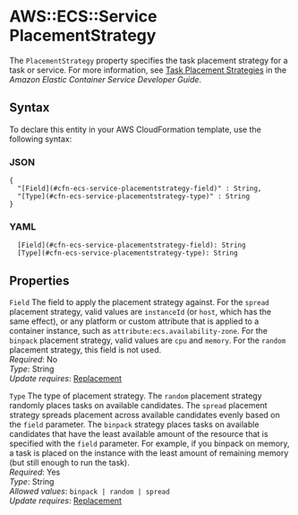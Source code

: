# AWS::ECS::Service PlacementStrategy<a name="aws-properties-ecs-service-placementstrategy"></a>

The `PlacementStrategy` property specifies the task placement strategy for a task or service\. For more information, see [Task Placement Strategies](https://docs.aws.amazon.com/AmazonECS/latest/developerguide/task-placement-strategies.html) in the *Amazon Elastic Container Service Developer Guide*\.

## Syntax<a name="aws-properties-ecs-service-placementstrategy-syntax"></a>

To declare this entity in your AWS CloudFormation template, use the following syntax:

### JSON<a name="aws-properties-ecs-service-placementstrategy-syntax.json"></a>

```
{
  "[Field](#cfn-ecs-service-placementstrategy-field)" : String,
  "[Type](#cfn-ecs-service-placementstrategy-type)" : String
}
```

### YAML<a name="aws-properties-ecs-service-placementstrategy-syntax.yaml"></a>

```
  [Field](#cfn-ecs-service-placementstrategy-field): String
  [Type](#cfn-ecs-service-placementstrategy-type): String
```

## Properties<a name="aws-properties-ecs-service-placementstrategy-properties"></a>

`Field`  <a name="cfn-ecs-service-placementstrategy-field"></a>
The field to apply the placement strategy against\. For the `spread` placement strategy, valid values are `instanceId` \(or `host`, which has the same effect\), or any platform or custom attribute that is applied to a container instance, such as `attribute:ecs.availability-zone`\. For the `binpack` placement strategy, valid values are `cpu` and `memory`\. For the `random` placement strategy, this field is not used\.  
*Required*: No  
*Type*: String  
*Update requires*: [Replacement](https://docs.aws.amazon.com/AWSCloudFormation/latest/UserGuide/using-cfn-updating-stacks-update-behaviors.html#update-replacement)

`Type`  <a name="cfn-ecs-service-placementstrategy-type"></a>
The type of placement strategy\. The `random` placement strategy randomly places tasks on available candidates\. The `spread` placement strategy spreads placement across available candidates evenly based on the `field` parameter\. The `binpack` strategy places tasks on available candidates that have the least available amount of the resource that is specified with the `field` parameter\. For example, if you binpack on memory, a task is placed on the instance with the least amount of remaining memory \(but still enough to run the task\)\.  
*Required*: Yes  
*Type*: String  
*Allowed values*: `binpack | random | spread`  
*Update requires*: [Replacement](https://docs.aws.amazon.com/AWSCloudFormation/latest/UserGuide/using-cfn-updating-stacks-update-behaviors.html#update-replacement)